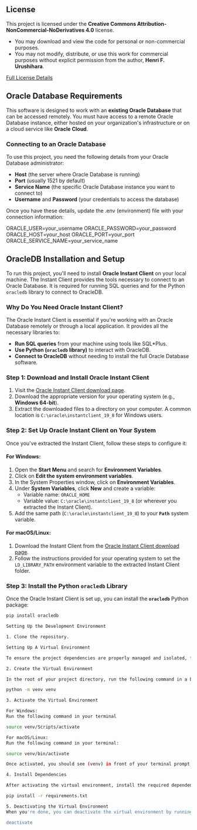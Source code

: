 
## License

This project is licensed under the **Creative Commons Attribution-NonCommercial-NoDerivatives 4.0** license.

- You may download and view the code for personal or non-commercial purposes.
- You may not modify, distribute, or use this work for commercial purposes without explicit permission from the author, 
**Henri F. Urushihara**.

[Full License Details](https://creativecommons.org/licenses/by-nc-nd/4.0/legalcode)


## Oracle Database Requirements

This software is designed to work with an **existing Oracle Database** that can be accessed remotely. You must have access to a remote Oracle Database instance, either hosted on your organization's infrastructure or on a cloud service like **Oracle Cloud**.

### Connecting to an Oracle Database

To use this project, you need the following details from your Oracle Database administrator:
- **Host** (the server where Oracle Database is running)
- **Port** (usually 1521 by default)
- **Service Name** (the specific Oracle Database instance you want to connect to)
- **Username** and **Password** (your credentials to access the database)

Once you have these details, update the .env (environment) file with your connection information:

ORACLE_USER=your_username
ORACLE_PASSWORD=your_password
ORACLE_HOST=your_host
ORACLE_PORT=your_port
ORACLE_SERVICE_NAME=your_service_name 


## OracleDB Installation and Setup

To run this project, you'll need to install **Oracle Instant Client** on your local machine. The Instant Client provides the tools necessary to connect to an Oracle Database. It is required for running SQL queries and for the Python `oracledb` library to connect to OracleDB.

### Why Do You Need Oracle Instant Client?

The Oracle Instant Client is essential if you're working with an Oracle Database remotely or through a local application. It provides all the necessary libraries to:
- **Run SQL queries** from your machine using tools like SQL*Plus.
- **Use Python (`oracledb` library)** to interact with OracleDB.
- **Connect to OracleDB** without needing to install the full Oracle Database software.

### Step 1: Download and Install Oracle Instant Client

1. Visit the [Oracle Instant Client download page](https://www.oracle.com/database/technologies/instant-client/downloads.html).
2. Download the appropriate version for your operating system (e.g., **Windows 64-bit**).
3. Extract the downloaded files to a directory on your computer. A common location is `C:\oracle\instantclient_19_8` for Windows users.

### Step 2: Set Up Oracle Instant Client on Your System

Once you've extracted the Instant Client, follow these steps to configure it:

#### For Windows:
1. Open the **Start Menu** and search for **Environment Variables**.
2. Click on **Edit the system environment variables**.
3. In the System Properties window, click on **Environment Variables**.
4. Under **System Variables**, click **New** and create a variable:
   - Variable name: `ORACLE_HOME`
   - Variable value: `C:\oracle\instantclient_19_8` (or wherever you extracted the Instant Client).
5. Add the same path (`C:\oracle\instantclient_19_8`) to your **`Path`** system variable.

#### For macOS/Linux:
1. Download the Instant Client from the [Oracle Instant Client download page](https://www.oracle.com/database/technologies/instant-client/downloads.html).
2. Follow the instructions provided for your operating system to set the `LD_LIBRARY_PATH` environment variable to the extracted Instant Client folder.

### Step 3: Install the Python `oracledb` Library

Once the Oracle Instant Client is set up, you can install the **`oracledb`** Python package:

```bash
pip install oracledb

Setting Up the Development Environment

1. Clone the repository.

Setting Up A Virtual Environment

To ensure the project dependencies are properly managed and isolated, follow these steps to set up a virtual environment for the project.

2. Create the Virtual Environment

In the root of your project directory, run the following command in a bash terminal to create a virtual environment:

python -m venv venv

3. Activate the Virtual Environment

For Windows:
Run the following command in your terminal

source venv/Scripts/activate

For macOS/Linux:
Run the following command in your terminal:

source venv/bin/activate

Once activated, you should see (venv) in front of your terminal prompt, indicating that the virtual environment is active.

4. Install Dependencies

After activating the virtual environment, install the required dependencies by running:

pip install -r requirements.txt

5. Deactivating the Virtual Environment
When you're done, you can deactivate the virtual environment by running:

deactivate